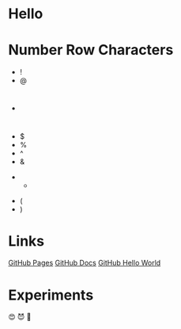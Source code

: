 # Hello
# Number Row Characters 
* !
* @
* #
* $
* %
* ^
* &
+ *
* (
* )
# Links
[GitHub Pages](https://pages.github.com/)
[GitHub Docs](https://docs.github.com/en)
[GitHub Hello World](https://docs.github.com/en/get-started/start-your-journey/hello-world)
# Experiments
😍
😈
🍤







  
